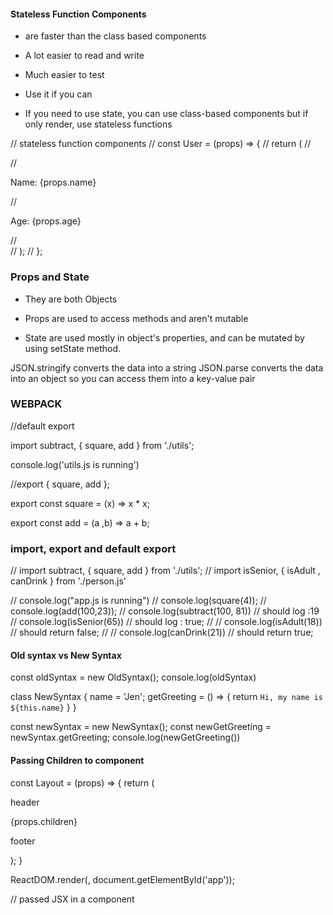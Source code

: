 #### Stateless Function Components

- are faster than the class based components

- A lot easier to read and write

- Much easier to test

- Use it if you can

- If you need to use state, you can use class-based components but if only render, use stateless functions

// stateless function components
// const User = (props) => {
// return (
// <div>
// <p>Name: {props.name}</p>
// <p>Age: {props.age}</p>
// </div>
// );
// };

### Props and State

- They are both Objects

- Props are used to access methods and aren't mutable

- State are used mostly in object's properties, and can be mutated by using setState method.

JSON.stringify converts the data into a string
JSON.parse converts the data into an object so you can access them into a key-value pair

### WEBPACK

//default export

import subtract, { square, add } from './utils';

console.log('utils.js is running')

//export { square, add };

export const square = (x) => x \* x;

export const add = (a ,b) => a + b;

### import, export and default export

// import subtract, { square, add } from './utils';
// import isSenior, { isAdult , canDrink } from './person.js'

// console.log("app.js is running")
// console.log(square(4));
// console.log(add(100,23));
// console.log(subtract(100, 81)) // should log :19
// console.log(isSenior(65)) // should log : true;
// // console.log(isAdult(18)) // should return false;
// // console.log(canDrink(21)) // should return true;

#### Old syntax vs New Syntax

const oldSyntax = new OldSyntax();
console.log(oldSyntax)

class NewSyntax {
name = 'Jen';
getGreeting = () => {
return `Hi, my name is ${this.name}`
}
}

const newSyntax = new NewSyntax();
const newGetGreeting = newSyntax.getGreeting;
console.log(newGetGreeting())

#### Passing Children to component

const Layout = (props) => {
return (
<div>
<p>header</p>
{props.children}
<p>footer</p>
</div>
);
}

ReactDOM.render(<IndecisionApp content={Layout}/>, document.getElementById('app'));

// passed JSX in a component
